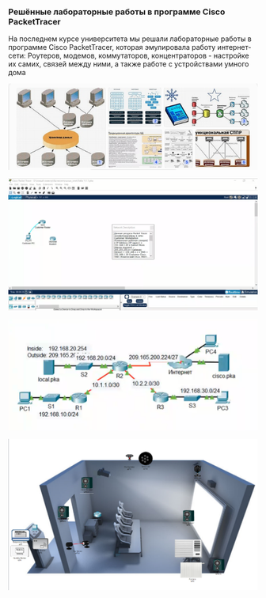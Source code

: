 ### Решённые лабораторные работы в программе Cisco PacketTracer

На последнем курсе университета мы решали лабораторные работы в программе Cisco PacketTracer, которая эмулировала работу интернет-сети: Роутеров, модемов, коммутаторов, концентраторов - настройке их самих, связей между ними, а также работе с устройствами умного дома

![](01.png)

![](02.png)

![](04.png)

![](Умный%20дом/Собранная%20схема.png)
